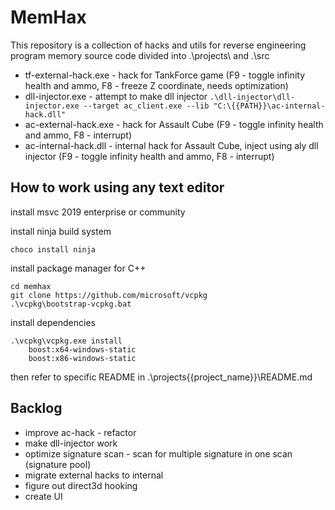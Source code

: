# MemHax
This repository is a collection of hacks and utils for reverse engineering program memory
source code divided into .\projects\ and .\src 

- tf-external-hack.exe - hack for TankForce game (F9 - toggle infinity health and ammo, F8 - freeze Z coordinate, needs optimization)
- dll-injector.exe - attempt to make dll injector `.\dll-injector\dll-injector.exe --target ac_client.exe --lib "C:\{{PATH}}\ac-internal-hack.dll"`
- ac-external-hack.exe - hack for Assault Cube (F9 - toggle infinity health and ammo, F8 - interrupt)
- ac-internal-hack.dll - internal hack for Assault Cube, inject using aly dll injector (F9 - toggle infinity health and ammo, F8 - interrupt)

## How to work using any text editor

install msvc 2019 enterprise or community

install ninja build system

```
choco install ninja
```

install package manager for C++

```
cd memhax
git clone https://github.com/microsoft/vcpkg
.\vcpkg\bootstrap-vcpkg.bat
```

install dependencies

```
.\vcpkg\vcpkg.exe install
    boost:x64-windows-static
    boost:x86-windows-static
```

then refer to specific README in .\projects\{{project_name}}\README.md

## Backlog

- improve ac-hack - refactor
- make dll-injector work
- optimize signature scan - scan for multiple signature in one scan (signature pool)
- migrate external hacks to internal
- figure out direct3d hooking
- create UI
